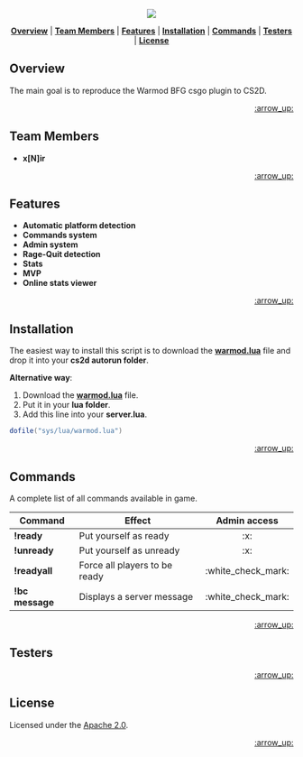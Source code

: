 <p align="center">
<a name="top" href="http://b4b4r07.com/dotfiles"><img src="https://s18.postimg.org/tbyi5tspl/warmod.png"></a>
</p>

<p align="center">
<b><a href="#overview">Overview</a></b>
|
<b><a href="#team members">Team Members</a></b>
|
<b><a href="#features">Features</a></b>
|
<b><a href="#installation">Installation</a></b>
|
<b><a href="#commands">Commands</a></b>
|
<b><a href="#testers">Testers</a></b>
|
<b><a href="#license">License</a></b>
</p>

## Overview

The main goal is to reproduce the Warmod BFG csgo plugin to CS2D.

<p align="right"><a href="#top">:arrow_up:</a></p>

## Team Members

- **x[N]ir** 

<p align="right"><a href="#top">:arrow_up:</a></p>

## Features

- **Automatic platform detection**
- **Commands system**
- **Admin system**
- **Rage-Quit detection**
- **Stats**
- **MVP**
- **Online stats viewer**

<p align="right"><a href="#top">:arrow_up:</a></p>

## Installation

The easiest way to install this script is to download the <a href="https://raw.githubusercontent.com/codneutro/warmod/master/warmod.lua">**warmod.lua**</a> file and drop it into your **cs2d autorun folder**.

**Alternative way**:

1. Download the <a href="https://raw.githubusercontent.com/codneutro/warmod/master/warmod.lua">**warmod.lua**</a> file.
2. Put it in your **lua folder**.
3. Add this line into your **server.lua**.
```lua
dofile("sys/lua/warmod.lua")
```

<p align="right"><a href="#top">:arrow_up:</a></p>

## Commands

A complete list of all commands available in game.

<table>
    <thead>
        <tr>
            <th>Command</th>
            <th>Effect</th>
            <th>Admin access</th>
        </tr>
    </thead>
    <tbody>
        <tr>
            <td><strong>!ready</strong></td>
            <td>Put yourself as ready</td>
            <td align="center">:x:</td>
        </tr>
        <tr>
            <td><strong>!unready</strong></td>
            <td>Put yourself as unready</td>
            <td align="center">:x:</td>
        </tr>
        <tr>
            <td><strong>!readyall</strong></td>
            <td>Force all players to be ready</td>
            <td align="center">:white_check_mark:</td>
        </tr>
        <tr>
            <td><strong>!bc message </strong></td>
            <td>Displays a server message</td>
            <td align="center">:white_check_mark:</td>
        </tr>
    </tbody>
</table>

<p align="right"><a href="#top">:arrow_up:</a></p>

## Testers

<p align="right"><a href="#top">:arrow_up:</a></p>

## License

Licensed under the [Apache 2.0](LICENSE).

<p align="right"><a href="#top">:arrow_up:</a></p>
